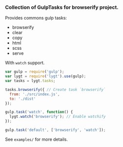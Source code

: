 ### Collection of GulpTasks for browserify project.

Provides commons gulp tasks:

- browserify
- clear
- copy
- html
- scss
- serve

With `watch` support.

```javascript
var gulp = require('gulp');
var lygt = require('lygt').use(gulp);
var tasks = lygt.tasks;

tasks.browserify({ // Create task `browserify`
  from: './src/index.js',
  to: './dist'
});

gulp.task('watch', function() {
  lygt.watch('browserify'); // Enable watchify
});

gulp.task('default', ['browserify', 'watch']);
```

See `examples/` for more details.
